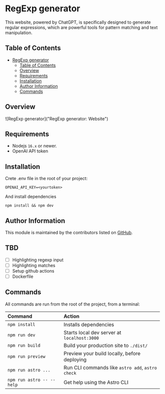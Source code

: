 # RegExp generator

This website, powered by ChatGPT, is specifically designed to generate regular expressions, which are powerful tools for pattern matching and text manipulation.

## Table of Contents

<!-- TOC -->
* [RegExp generator](#regexp-generator)
  * [Table of Contents](#table-of-contents)
  * [Overview](#overview)
  * [Requirements](#requirements)
  * [Installation](#installation)
  * [Author Information](#author-information)
  * [Commands](#commands)
<!-- TOC -->

## Overview

![RegExp generator]("RegExp generator: Website")

## Requirements

* Nodejs `16.x` or newer.
* OpenAI API token

## Installation
Crete .env file in the root of your project:
```
OPENAI_API_KEY=<yourtoken>
```
And install dependencies
```
npm install && npm dev
```
## Author Information

This module is maintained by the contributors listed on [GitHub](https://github.com/tkudlicka/regexp-chatgpt/graphs/contributors).

## TBD
- [ ] Highlighting regexp input
- [ ] Highlighting matches
- [ ] Setup github actions
- [ ] Dockerfile

## Commands

All commands are run from the root of the project, from a terminal:

| Command                   | Action                                           |
| :------------------------ | :----------------------------------------------- |
| `npm install`             | Installs dependencies                            |
| `npm run dev`             | Starts local dev server at `localhost:3000`      |
| `npm run build`           | Build your production site to `./dist/`          |
| `npm run preview`         | Preview your build locally, before deploying     |
| `npm run astro ...`       | Run CLI commands like `astro add`, `astro check` |
| `npm run astro -- --help` | Get help using the Astro CLI                     |